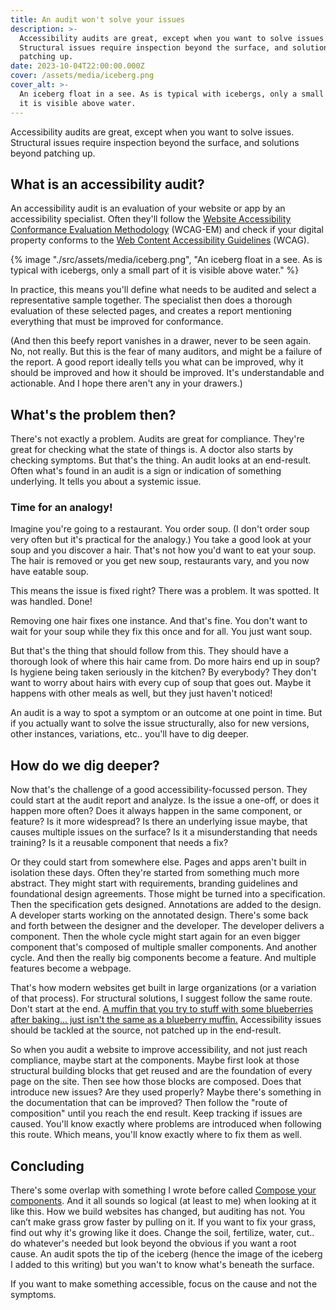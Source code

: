 ```yaml
---
title: An audit won't solve your issues
description: >-
  Accessibility audits are great, except when you want to solve issues.
  Structural issues require inspection beyond the surface, and solutions beyond
  patching up.
date: 2023-10-04T22:00:00.000Z
cover: /assets/media/iceberg.png
cover_alt: >-
  An iceberg float in a see. As is typical with icebergs, only a small part of
  it is visible above water.
---
```


Accessibility audits are great, except when you want to solve issues. Structural issues require inspection beyond the surface, and solutions beyond patching up.

## What is an accessibility audit?

An accessibility audit is an evaluation of your website or app by an accessibility specialist. Often they'll follow the [Website Accessibility Conformance Evaluation Methodology](https://www.w3.org/TR/WCAG-EM/) (WCAG-EM) and check if your digital property conforms to the [Web Content Accessibility Guidelines](https://www.w3.org/TR/WCAG/) (WCAG).

{% image "./src/assets/media/iceberg.png", "An iceberg float in a see. As is typical with icebergs, only a small part of it is visible above water." %}

In practice, this means you'll define what needs to be audited and select a representative sample together. The specialist then does a thorough evaluation of these selected pages, and creates a report mentioning everything that must be improved for conformance.

(And then this beefy report vanishes in a drawer, never to be seen again. No, not really. But this is the fear of many auditors, and might be a failure of the report. A good report ideally tells you what can be improved, why it should be improved and how it should be improved. It's understandable and actionable. And I hope there aren't any in your drawers.)

## What's the problem then?

There's not exactly a problem. Audits are great for compliance. They're great for checking what the state of things is. A doctor also starts by checking symptoms. But that's the thing. An audit looks at an end-result. Often what's found in an audit is a sign or indication of something underlying. It tells you about a systemic issue.

### Time for an analogy!

Imagine you're going to a restaurant. You order soup. (I don't order soup very often but it's practical for the analogy.) You take a good look at your soup and you discover a hair. That's not how you'd want to eat your soup. The hair is removed or you get new soup, restaurants vary, and you now have eatable soup.

This means the issue is fixed right? There was a problem. It was spotted. It was handled. Done!

Removing one hair fixes one instance. And that's fine. You don't want to wait for your soup while they fix this once and for all. You just want soup.

But that's the thing that should follow from this. They should have a thorough look of where this hair came from. Do more hairs end up in soup? Is hygiene being taken seriously in the kitchen? By everybody? They don't want to worry about hairs with every cup of soup that goes out. Maybe it happens with other meals as well, but they just haven't noticed!

An audit is a way to spot a symptom or an outcome at one point in time. But if you actually want to solve the issue structurally, also for new versions, other instances, variations, etc.. you'll have to dig deeper.

## How do we dig deeper?

Now that's the challenge of a good accessibility-focussed person. They could start at the audit report and analyze. Is the issue a one-off, or does it happen more often? Does it always happen in the same component, or feature? Is it more widespread? Is there an underlying issue maybe, that causes multiple issues on the surface? Is it a misunderstanding that needs training? Is it a reusable component that needs a fix?

Or they could start from somewhere else. Pages and apps aren't built in isolation these days. Often they're started from something much more abstract. They might start with requirements, branding guidelines and foundational design agreements. Those might be turned into a specification. Then the specification gets designed. Annotations are added to the design. A developer starts working on the annotated design. There's some back and forth between the designer and the developer. The developer delivers a component.
Then the whole cycle might start again for an even bigger component that's composed of multiple smaller components. And another cycle. And then the really big components become a feature. And multiple features become a webpage.

That's how modern websites get built in large organizations (or a variation of that process). For structural solutions, I suggest follow the same route. Don't start at the end. [A muffin that you try to stuff with some blueberries after baking... just isn't the same as a blueberry muffin.](https://www.clarityconf.com/session/baking-accessibility-in) Accessibility issues should be tackled at the source, not patched up in the end-result.

So when you audit a website to improve accessibility, and not just reach compliance, maybe start at the components. Maybe first look at those structural building blocks that get reused and are the foundation of every page on the site. Then see how those blocks are composed. Does that introduce new issues? Are they used properly? Maybe there's something in the documentation that can be improved?
Then follow the "route of composition" until you reach the end result. Keep tracking if issues are caused. You'll know exactly where problems are introduced when following this route. Which means, you'll know exactly where to fix them as well.

## Concluding

There's some overlap with something I wrote before called [Compose your components](https://www.erikkroes.nl/blog/compose-your-components/). And it all sounds so logical (at least to me) when looking at it like this. How we build websites has changed, but auditing has not.
You can’t make grass grow faster by pulling on it. If you want to fix your grass, find out why it's growing like it does. Change the soil, fertilize, water, cut.. do whatever's needed but look beyond the obvious if you want a root cause. An audit spots the tip of the iceberg (hence the image of the iceberg I added to this writing) but you wan't to know what's beneath the surface. 

If you want to make something accessible, focus on the cause and not the symptoms.
